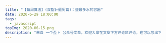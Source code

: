 ```yaml
---
title: "【每周算法】(双指针遍历篇)：盛最多水的容器"
date: 2020-6-29 18:00:00
tags:
  - javascript
topImg: 2020-06-15.png
description: "来自 一个歪卜 公众号文章，欢迎大家在文章下方评论区评论，也可以写出下周题目的解题思路哦～"
---
```

